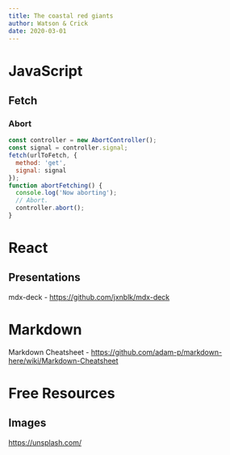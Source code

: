 ```yaml
---
title: The coastal red giants
author: Watson & Crick
date: 2020-03-01
---
```


# JavaScript

## Fetch

### Abort

```javascript
const controller = new AbortController();
const signal = controller.signal;
fetch(urlToFetch, {
  method: 'get',
  signal: signal
});
function abortFetching() {
  console.log('Now aborting');
  // Abort.
  controller.abort();
}
```

# React

## Presentations

mdx-deck - https://github.com/jxnblk/mdx-deck

# Markdown

Markdown Cheatsheet - https://github.com/adam-p/markdown-here/wiki/Markdown-Cheatsheet

# Free Resources

## Images

https://unsplash.com/
